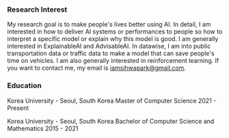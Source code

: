 ### Research Interest

My research goal is to make people's lives better using AI. In detail, I am interested in how to deliver AI systems or performances to people so how to interpret a specific model or explain why this model is good. I am generally interested in ExplainableAI and AdvisableAI. In datawise, I am into public transportation data or traffic data to make a model that can save people's time on vehicles. I am also generally interested in reinforcement learning. If you want to contact me, my email is iamsihwapark@gmail.com. 

### Education

Korea University - Seoul, South Korea
Master of Computer Science
2021 - Present

Korea University - Seoul, South Korea
Bachelor of Computer Science and Mathematics
2015 - 2021
